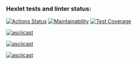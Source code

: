 ### Hexlet tests and linter status:

[![Actions Status](https://github.com/krokojabba/frontend-project-46/workflows/hexlet-check/badge.svg)](https://github.com/krokojabba/frontend-project-46/actions)
[![Maintainability](https://api.codeclimate.com/v1/badges/a38bb9a18b243f5e3f15/maintainability)](https://codeclimate.com/github/krokojabba/frontend-project-46/maintainability)
[![Test Coverage](https://api.codeclimate.com/v1/badges/a38bb9a18b243f5e3f15/test_coverage)](https://codeclimate.com/github/krokojabba/frontend-project-46/test_coverage)

[![asciicast](https://asciinema.org/a/VYqTnXr4kKA0lqTIyvvoyJEN4.svg)](https://asciinema.org/a/VYqTnXr4kKA0lqTIyvvoyJEN4)

[![asciicast](https://asciinema.org/a/RbmlqREsVLAB7fdJvbQLA9GQv.svg)](https://asciinema.org/a/RbmlqREsVLAB7fdJvbQLA9GQv)

[![asciicast](https://asciinema.org/a/HG1FPTvKY5TNCkJrYyR5QJjz8.svg)](https://asciinema.org/a/HG1FPTvKY5TNCkJrYyR5QJjz8)
